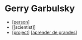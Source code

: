 # Gerry Garbulsky

- [[person]]
- [[scientist]]
- [[project]] [[aprender de grandes]]


[//begin]: # "Autogenerated link references for markdown compatibility"
[person]: person "Person"
[project]: project "Project"
[aprender de grandes]: aprender-de-grandes "Aprender De Grandes"
[//end]: # "Autogenerated link references"